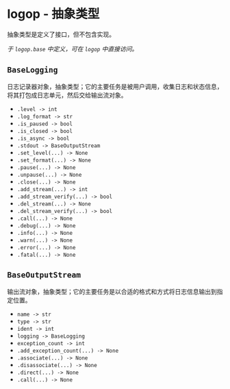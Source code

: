 # logop - 抽象类型

抽象类型是定义了接口，但不包含实现。

_于 `logop.base` 中定义，可在 `logop` 中直接访问。_


## `BaseLogging`

日志记录器对象，抽象类型；它的主要任务是被用户调用，收集日志和状态信息，将其打包成日志单元，然后交给输出流对象。

- `.level -> int`
- `.log_format -> str`
- `.is_paused -> bool`
- `.is_closed -> bool`
- `.is_async -> bool`
- `.stdout -> BaseOutputStream`
- `.set_level(...) -> None`
- `.set_format(...) -> None`
- `.pause(...) -> None`
- `.unpause(...) -> None`
- `.close(...) -> None`
- `.add_stream(...) -> int`
- `.add_stream_verify(...) -> bool`
- `.del_stream(...) -> None`
- `.del_stream_verify(...) -> bool`
- `.call(...) -> None`
- `.debug(...) -> None`
- `.info(...) -> None`
- `.warn(...) -> None`
- `.error(...) -> None`
- `.fatal(...) -> None`


## `BaseOutputStream`

输出流对象，抽象类型；它的主要任务是以合适的格式和方式将日志信息输出到指定位置。

- `name -> str`
- `type -> str`
- `ident -> int`
- `logging -> BaseLogging`
- `exception_count -> int`
- `.add_exception_count(...) -> None`
- `.associate(...) -> None`
- `.disassociate(...) -> None`
- `.direct(...) -> None`
- `.call(...) -> None`
